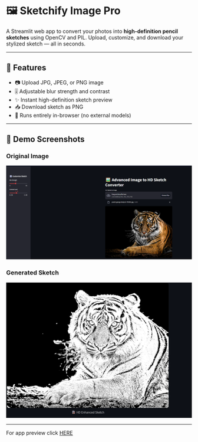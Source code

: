 # 🖼️ Sketchify Image Pro

A Streamlit web app to convert your photos into **high-definition pencil sketches** using OpenCV and PIL. Upload, customize, and download your stylized sketch — all in seconds.

---

## 🚀 Features

- 📷 Upload JPG, JPEG, or PNG image
- 🎚️ Adjustable blur strength and contrast
- ✨ Instant high-definition sketch preview
- 📥 Download sketch as PNG
- 🧠 Runs entirely in-browser (no external models)

---

## 📸 Demo Screenshots

### Original Image
![Original Image](1.png)

### Generated Sketch
![Sketch Output](2.png)

---

For app preview click [HERE](https://huggingface.co/spaces/ahmadsanafarooq/Image_to_sketch)